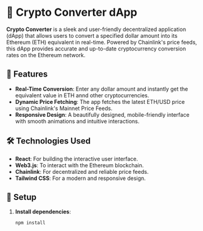 # 💸 Crypto Converter dApp

**Crypto Converter** is a sleek and user-friendly decentralized application (dApp) that allows users to convert a specified dollar amount into its Ethereum (ETH) equivalent in real-time. Powered by Chainlink's price feeds, this dApp provides accurate and up-to-date cryptocurrency conversion rates on the Ethereum network.

## 🚀 Features

- **Real-Time Conversion**: Enter any dollar amount and instantly get the equivalent value in ETH annd other cryptocurrencies.
- **Dynamic Price Fetching**: The app fetches the latest ETH/USD price using Chainlink's Mainnet Price Feeds.
- **Responsive Design**: A beautifully designed, mobile-friendly interface with smooth animations and intuitive interactions.

## 🛠️ Technologies Used

- **React**: For building the interactive user interface.
- **Web3.js**: To interact with the Ethereum blockchain.
- **Chainlink**: For decentralized and reliable price feeds.
- **Tailwind CSS**: For a modern and responsive design.

## 🔧 Setup

1. **Install dependencies**:
   ```bash
   npm install
   ```
